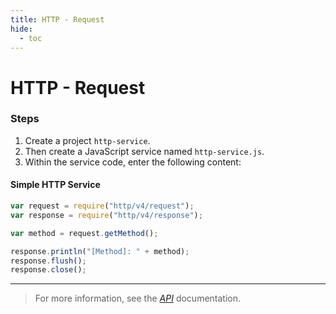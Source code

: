 ```yaml
---
title: HTTP - Request
hide:
  - toc
---
```


# HTTP - Request

### Steps

1. Create a project `http-service`.
2. Then create a JavaScript service named `http-service.js`.
3. Within the service code, enter the following content:

#### Simple HTTP Service

```javascript
var request = require("http/v4/request");
var response = require("http/v4/response");

var method = request.getMethod();

response.println("[Method]: " + method);
response.flush();
response.close();
```

---

> For more information, see the _[API](../../api/)_ documentation.
